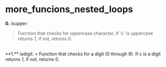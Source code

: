 # more_funcions_nested_loops
**0.** isupper:
> Function that checks for uppercase character, if 'c' is uppercase returns 1, if not, returns 0.
<br>
**1.** isdigit:
> Function that checks for a digit (0 through 9). If c is a digit returns 1, if not, returns 0.
